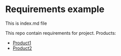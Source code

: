 # Requirements example

This is index.md file

This repo contain requirements for project. Products:

* [Product1](Product1/product1.md)
* [Product2](Product2/product2.md)
